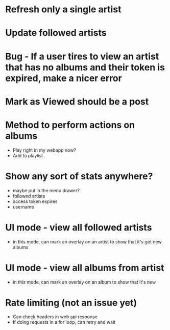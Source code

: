 # Refresh only a single artist

# Update followed artists

# Bug - If a user tires to view an artist that has no albums and their token is expired, make a nicer error

# Mark as Viewed should be a post

# Method to perform actions on albums

- Play right in my webapp now?
- Add to playlist

# Show any sort of stats anywhere?

- maybe put in the menu drawer?
- followed artists
- access token expires
- username

# UI mode - view all followed artists

- in this mode, can mark an overlay on an artist to show that it's got new albums

# UI mode - view all albums from artist

- in this mode, can mark an overlay on an album to show that it's new

# Rate limiting (not an issue yet)

- Can check headers in web api response
- If doing requests in a for loop, can retry and wait
